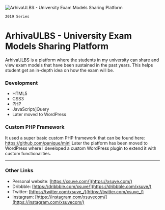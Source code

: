 ![ArhivaULBS - University Exam Models Sharing Platform](https://xsuve.com/portfolio/arhivaulbs/header.png)

`2019 Series`
# ArhivaULBS - University Exam Models Sharing Platform
ArhivaULBS is a platform where the students in my university can share and view exam models that have been sustained in the past years. This helps student get an in-depth idea on how the exam will be.

### Development
* HTML5
* CSS3
* PHP
* JavaScript/jQuery
* Later moved to WordPress

### Custom PHP Framework
It used a super basic custom PHP framework that can be found here: https://github.com/panique/mini
Later the platform has been moved to WordPress where I developed a custom WordPress plugin to extend it with custom functionalities.

---

### Other Links
* Personal website: [https://xsuve.com/](https://xsuve.com/)
* Dribbble: [https://dribbble.com/xsuve/](https://dribbble.com/xsuve/)
* Twitter: [https://twitter.com/xsuve_/](https://twitter.com/xsuve_/)
* Instagram: [https://instagram.com/xsuvecom/](https://instagram.com/xsuvecom/)
